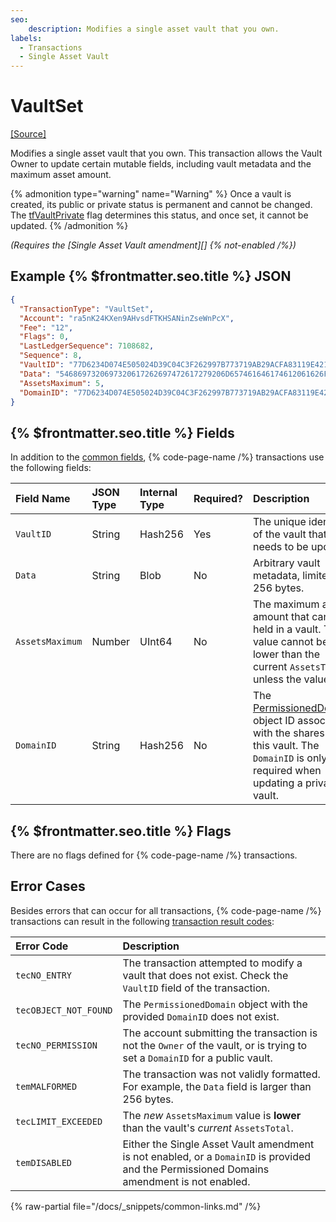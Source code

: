```yaml
---
seo:
    description: Modifies a single asset vault that you own.
labels:
  - Transactions
  - Single Asset Vault
---
```


# VaultSet

[[Source]](https://github.com/Bronek/rippled/blob/vault/src/xrpld/app/tx/detail/VaultSet.cpp "Source")

Modifies a single asset vault that you own.
This transaction allows the Vault Owner to update certain mutable fields, including vault metadata and the maximum asset amount.

{% admonition type="warning" name="Warning" %}
Once a vault is created, its public or private status is permanent and cannot be changed. The [tfVaultPrivate](../vault.md#vault-flags) flag determines this status, and once set, it cannot be updated.
{% /admonition %}

_(Requires the [Single Asset Vault amendment][] {% not-enabled /%})_

## Example {% $frontmatter.seo.title %} JSON

```json
{
  "TransactionType": "VaultSet",
  "Account": "ra5nK24KXen9AHvsdFTKHSANinZseWnPcX",
  "Fee": "12",
  "Flags": 0,
  "LastLedgerSequence": 7108682,
  "Sequence": 8,
  "VaultID": "77D6234D074E505024D39C04C3F262997B773719AB29ACFA83119E4210328776",
  "Data": "5468697320697320617262697472617279206D657461646174612061626F757420746865207661756C742E",
  "AssetsMaximum": 5,
  "DomainID": "77D6234D074E505024D39C04C3F262997B773719AB29ACFA83119E4210328776"
}
```

## {% $frontmatter.seo.title %} Fields

In addition to the [common fields](https://xrpl.org/docs/references/protocol/transactions/common-fields#transaction-common-fields), {% code-page-name /%} transactions use the following fields:

| Field Name        | JSON Type | Internal Type | Required? | Description         |
| :---------------- | :-------- | :------------ | :-------- | :-------------------|
| `VaultID`         | String    | Hash256       | Yes       | The unique identifier of the vault that needs to be updated. |
| `Data`            | String    | Blob          | No        | Arbitrary vault metadata, limited to 256 bytes. |
| `AssetsMaximum`   | Number    | UInt64        | No        | The maximum asset amount that can be held in a vault. The value cannot be lower than the current `AssetsTotal`, unless the value is 0. |
| `DomainID`        | String    | Hash256       | No        | The [PermissionedDomain](https://github.com/XRPLF/XRPL-Standards/blob/master/XLS-0080-permissioned-domains/) object ID associated with the shares of this vault. The `DomainID` is only required when updating a private vault. |

## {% $frontmatter.seo.title %} Flags

There are no flags defined for {% code-page-name /%} transactions.

## Error Cases

Besides errors that can occur for all transactions, {% code-page-name /%} transactions can result in the following [transaction result codes](https://xrpl.org/docs/references/protocol/transactions/transaction-results):

| Error Code            | Description                           |
| :-------------------- | :-------------------------------------|
| `tecNO_ENTRY`         | The transaction attempted to modify a vault that does not exist. Check the `VaultID` field of the transaction. |
| `tecOBJECT_NOT_FOUND` | The `PermissionedDomain` object with the provided `DomainID` does not exist. |
| `tecNO_PERMISSION`    | The account submitting the transaction is not the `Owner` of the vault, or is trying to set a `DomainID` for a public vault. |
| `temMALFORMED`        | The transaction was not validly formatted. For example, the `Data` field is larger than 256 bytes. |
| `tecLIMIT_EXCEEDED`   | The _new_ `AssetsMaximum` value is **lower** than the vault's _current_ `AssetsTotal`. |
| `temDISABLED`         | Either the Single Asset Vault amendment is not enabled, or a `DomainID` is provided and the Permissioned Domains amendment is not enabled. |

{% raw-partial file="/docs/_snippets/common-links.md" /%}
